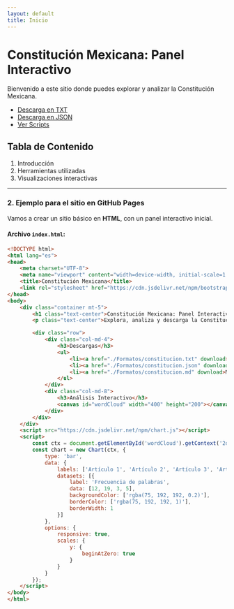```yaml
---
layout: default
title: Inicio
---
```

# Constitución Mexicana: Panel Interactivo

Bienvenido a este sitio donde puedes explorar y analizar la Constitución Mexicana.  

- [Descarga en TXT](./Formatos/constitucion.txt)
- [Descarga en JSON](./Formatos/constitucion.json)
- [Ver Scripts](./Scripts)

## Tabla de Contenido

1. Introducción
2. Herramientas utilizadas
3. Visualizaciones interactivas



---

### **2. Ejemplo para el sitio en GitHub Pages**
Vamos a crear un sitio básico en **HTML**, con un panel interactivo inicial.

#### **Archivo `index.html`:**
```html
<!DOCTYPE html>
<html lang="es">
<head>
    <meta charset="UTF-8">
    <meta name="viewport" content="width=device-width, initial-scale=1.0">
    <title>Constitución Mexicana</title>
    <link rel="stylesheet" href="https://cdn.jsdelivr.net/npm/bootstrap@5.3.0/dist/css/bootstrap.min.css">
</head>
<body>
    <div class="container mt-5">
        <h1 class="text-center">Constitución Mexicana: Panel Interactivo</h1>
        <p class="text-center">Explora, analiza y descarga la Constitución Mexicana en diferentes formatos.</p>

        <div class="row">
            <div class="col-md-4">
                <h3>Descargas</h3>
                <ul>
                    <li><a href="./Formatos/constitucion.txt" download>Texto plano (TXT)</a></li>
                    <li><a href="./Formatos/constitucion.json" download>JSON</a></li>
                    <li><a href="./Formatos/constitucion.md" download>Markdown</a></li>
                </ul>
            </div>
            <div class="col-md-8">
                <h3>Análisis Interactivo</h3>
                <canvas id="wordCloud" width="400" height="200"></canvas>
            </div>
        </div>
    </div>
    <script src="https://cdn.jsdelivr.net/npm/chart.js"></script>
    <script>
        const ctx = document.getElementById('wordCloud').getContext('2d');
        const chart = new Chart(ctx, {
            type: 'bar',
            data: {
                labels: ['Artículo 1', 'Artículo 2', 'Artículo 3', 'Artículo 4'],
                datasets: [{
                    label: 'Frecuencia de palabras',
                    data: [12, 19, 3, 5],
                    backgroundColor: ['rgba(75, 192, 192, 0.2)'],
                    borderColor: ['rgba(75, 192, 192, 1)'],
                    borderWidth: 1
                }]
            },
            options: {
                responsive: true,
                scales: {
                    y: {
                        beginAtZero: true
                    }
                }
            }
        });
    </script>
</body>
</html>
